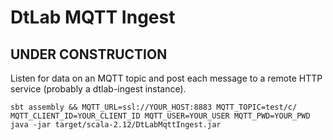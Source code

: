 # DtLab MQTT Ingest

## UNDER CONSTRUCTION

Listen for data on an MQTT topic and post each message to a remote HTTP service (probably a dtlab-ingest instance).

```console
sbt assembly && MQTT_URL=ssl://YOUR_HOST:8883 MQTT_TOPIC=test/c/ MQTT_CLIENT_ID=YOUR_CLIENT_ID MQTT_USER=YOUR_USER MQTT_PWD=YOUR_PWD java -jar target/scala-2.12/DtLabMqttIngest.jar
```

